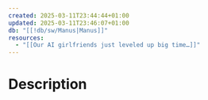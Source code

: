 ```yaml
---
created: 2025-03-11T23:44:44+01:00
updated: 2025-03-11T23:46:07+01:00
db: "[[!db/sw/Manus|Manus]]"
resources:
  - "[[Our AI girlfriends just leveled up big time…]]"
---
```

# Description
